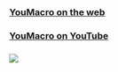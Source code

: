 ### [YouMacro on the web](https://youmacro.com)
### [YouMacro on YouTube](https://www.youtube.com/channel/UCJobMxWHx7jzsX0dD4YQZ8g)
### [![](https://youmacro.com/logo_bare.png)]("https://youmacro.com")

<!--
**youmacro/youmacro** is a ✨ _special_ ✨ repository because its `README.md` (this file) appears on your GitHub profile.

Here are some ideas to get you started:

- 🔭 I’m currently working on ...
- 🌱 I’m currently learning ...
- 👯 I’m looking to collaborate on ...
- 🤔 I’m looking for help with ...
- 💬 Ask me about ...
- 📫 How to reach me: ...
- 😄 Pronouns: ...
- ⚡ Fun fact: ...
-->
